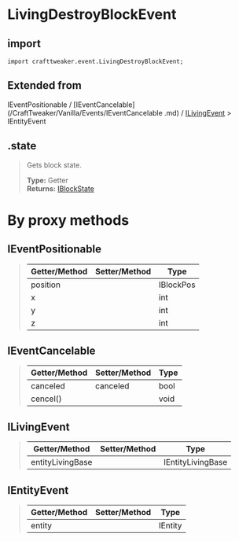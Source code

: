 # LivingDestroyBlockEvent

## import 
`import crafttweaker.event.LivingDestroyBlockEvent;`

## Extended from
IEventPositionable / [IEventCancelable](/CraftTweaker/Vanilla/Events/IEventCancelable .md) / [ILivingEvent](/CraftTweaker/Vanilla/Events/ILivingEvent.md) > IEntityEvent

## .state
> Gets block state.
>
> **Type:** Getter  
> **Returns:** [IBlockState](/CraftTweaker/Vanilla/Blocks/IBlockState.md)

# By proxy methods

## IEventPositionable
> | Getter/Method   | Setter/Method     | Type                  |
> |-----------------|-------------------|-----------------------|
> | position        |                   | IBlockPos             |
> | x               |                   | int                   |
> | y               |                   | int                   |
> | z               |                   | int                   |

## IEventCancelable
> | Getter/Method   | Setter/Method     | Type                  |
> |-----------------|-------------------|-----------------------|
> | canceled        | canceled          | bool                  |
> | cencel()        |                   | void                  |

## ILivingEvent
> | Getter/Method   | Setter/Method     | Type                  |
> |-----------------|-------------------|-----------------------|
> | entityLivingBase|                   | IEntityLivingBase     |

## IEntityEvent
> | Getter/Method   | Setter/Method     | Type                  |
> |-----------------|-------------------|-----------------------|
> | entity          |                   | IEntity               |